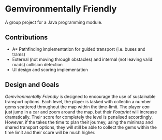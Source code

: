 # Gemvironmentally Friendly
A group project for a Java programming module.
## Contributions
- A* Pathfinding implementation for guided transport (i.e. buses and trams)
- External (not moving through obstacles) and internal (not leaving valid roads) collision detection
- UI design and scoring implementation
## Design and Goals
_Gemvironmentally Friendly_ is designed to encourage the use of sustainable transport options. Each level, the player is tasked with collectin a number gems scattered throughout the map within the time-limit.
The player _can_ just jump in a car and zoom around the map, but their _Footprint_ will increase dramatically. Their score for completely the level is penalised accordingly. 
However, if the takes the time to plan their journey, using the minimap and shared transport options, they will still be able to collect the gems within the time limit and their score will be much higher. 
